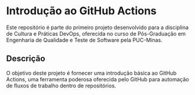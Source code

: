 # Introdução ao GitHub Actions

Este repositório é parte do primeiro projeto desenvolvido para a disciplina de Cultura e Práticas DevOps, oferecida no curso de Pós-Graduação em Engenharia de Qualidade e Teste de Software pela PUC-Minas.

## Descrição

O objetivo deste projeto é fornecer uma introdução básica ao GitHub Actions, uma ferramenta poderosa oferecida pelo GitHub para automação de fluxos de trabalho dentro de repositórios. 
